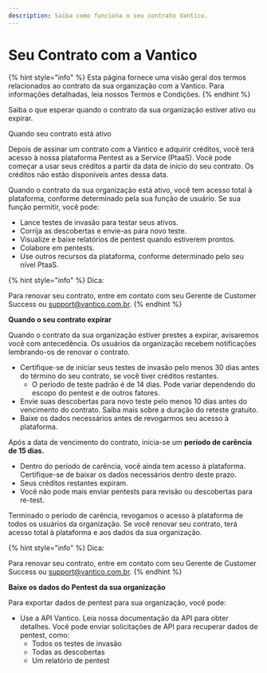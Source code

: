 ```yaml
---
description: Saiba como funciona o seu contrato Vantico.
---
```


# Seu Contrato com a Vantico

{% hint style="info" %}
Esta página fornece uma visão geral dos termos relacionados ao contrato da sua organização com a Vantico. Para informações detalhadas, leia nossos Termos e Condições.
{% endhint %}



Saiba o que esperar quando o contrato da sua organização estiver ativo ou expirar.



Quando seu contrato está ativo

Depois de assinar um contrato com a Vantico e adquirir créditos, você terá acesso à nossa plataforma Pentest as a Service (PtaaS). Você pode começar a usar seus créditos a partir da data de início do seu contrato. Os créditos não estão disponíveis antes dessa data.

Quando o contrato da sua organização está ativo, você tem acesso total à plataforma, conforme determinado pela sua função de usuário. Se sua função permitir, você pode:

* Lance testes de invasão para testar seus ativos.
* Corrija as descobertas e envie-as para novo teste.
* Visualize e baixe relatórios de pentest quando estiverem prontos.
* Colabore em pentests.
* Use outros recursos da plataforma, conforme determinado pelo seu nível PtaaS.



{% hint style="info" %}
Dica:

Para renovar seu contrato, entre em contato com seu Gerente de Customer Success ou support@vantico.com.br.
{% endhint %}



**Quando o seu contrato expirar**

Quando o contrato da sua organização estiver prestes a expirar, avisaremos você com antecedência. Os usuários da organização recebem notificações lembrando-os de renovar o contrato.

* Certifique-se de iniciar seus testes de invasão pelo menos 30 dias antes do término do seu contrato, se você tiver créditos restantes.
  * O período de teste padrão é de 14 dias. Pode variar dependendo do escopo do pentest e de outros fatores.
* Envie suas descobertas para novo teste pelo menos 10 dias antes do vencimento do contrato. Saiba mais sobre a duração do reteste gratuito.
* Baixe os dados necessários antes de revogarmos seu acesso à plataforma.

Após a data de vencimento do contrato, inicia-se um **período de carência de 15 dias.**

* Dentro do período de carência, você ainda tem acesso à plataforma. Certifique-se de baixar os dados necessários dentro deste prazo.
* Seus créditos restantes expiram.
* Você não pode mais enviar pentests para revisão ou descobertas para re-test.

Terminado o período de carência, revogamos o acesso à plataforma de todos os usuários da organização. Se você renovar seu contrato, terá acesso total à plataforma e aos dados da sua organização.



{% hint style="info" %}
Dica:

Para renovar seu contrato, entre em contato com seu Gerente de Customer Success ou support@vantico.com.br.
{% endhint %}



**Baixe os dados do Pentest da sua organização**

Para exportar dados de pentest para sua organização, você pode:

* Use a API Vantico. Leia nossa documentação da API para obter detalhes. Você pode enviar solicitações de API para recuperar dados de pentest, como:
  * Todos os testes de invasão
  * Todas as descobertas
  * Um relatório de pentest





